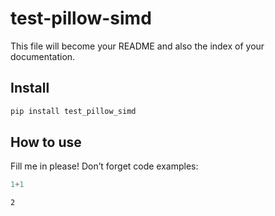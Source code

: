test-pillow-simd
================

<!-- WARNING: THIS FILE WAS AUTOGENERATED! DO NOT EDIT! -->

This file will become your README and also the index of your
documentation.

## Install

``` sh
pip install test_pillow_simd
```

## How to use

Fill me in please! Don’t forget code examples:

``` python
1+1
```

    2
